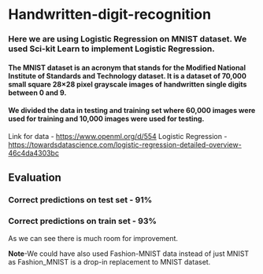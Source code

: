 # Handwritten-digit-recognition

### Here we are using Logistic Regression on MNIST dataset. We used Sci-kit Learn to implement Logistic Regression. 
#### The MNIST dataset is an acronym that stands for the Modified National Institute of Standards and Technology dataset. It is a dataset of 70,000 small square 28×28 pixel grayscale images of handwritten single digits between 0 and 9.
#### We divided the data in testing and training set where 60,000 images were used for training and 10,000 images were used for testing.

Link for data - https://www.openml.org/d/554
Logistic Regression - https://towardsdatascience.com/logistic-regression-detailed-overview-46c4da4303bc

## Evaluation
### Correct predictions on test set - 91%
### Correct predictions on train set - 93%

As we can see there is much room for improvement.

**Note**-We could have also used Fashion-MNIST data instead of just MNIST as Fashion_MNIST is a drop-in replacement to MNIST dataset.

